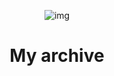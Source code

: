 <div align="center">

![img](https://github.com/ikiitech/archive/assets/139623252/3b34309f-4343-4584-a147-6b6049cf15c1)
<br/>
# My archive

</div>
